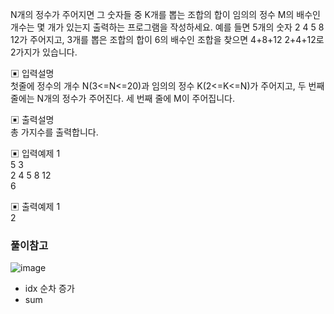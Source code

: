 N개의 정수가 주어지면 그 숫자들 중 K개를 뽑는 조합의 합이 임의의 정수 M의 배수인 개수는 몇 개가 있는지 출력하는 프로그램을 작성하세요.
예를 들면 5개의 숫자 2 4 5 8 12가 주어지고, 3개를 뽑은 조합의 합이 6의 배수인 조합을 찾으면 4+8+12 2+4+12로 2가지가 있습니다.


▣ 입력설명         
첫줄에 정수의 개수 N(3<=N<=20)과 임의의 정수 K(2<=K<=N)가 주어지고, 두 번째 줄에는 N개의 정수가 주어진다.
세 번째 줄에 M이 주어집니다.


▣ 출력설명       
총 가지수를 출력합니다.


▣ 입력예제 1        
5 3     
2 4 5 8 12     
6


▣ 출력예제 1     
2

### 풀이참고
![image](https://user-images.githubusercontent.com/45524783/141141459-11965e7d-ea7c-40fd-a7ff-50950d4656f9.png)
- idx 순차 증가
- sum
